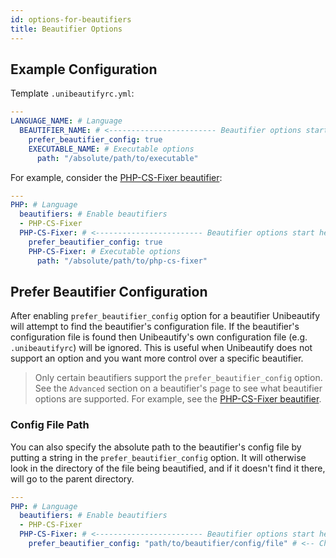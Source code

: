 ```yaml
---
id: options-for-beautifiers
title: Beautifier Options
---
```


## Example Configuration

Template `.unibeautifyrc.yml`:

```yaml
---
LANGUAGE_NAME: # Language
  BEAUTIFIER_NAME: # <------------------------ Beautifier options start here
    prefer_beautifier_config: true
    EXECUTABLE_NAME: # Executable options
      path: "/absolute/path/to/executable"
```

For example, consider the [PHP-CS-Fixer beautifier](/docs/beautifier-php-cs-fixer):

```yaml
---
PHP: # Language
  beautifiers: # Enable beautifiers
  - PHP-CS-Fixer
  PHP-CS-Fixer: # <------------------------ Beautifier options start here
    prefer_beautifier_config: true
    PHP-CS-Fixer: # Executable options
      path: "/absolute/path/to/php-cs-fixer"
```

## Prefer Beautifier Configuration

After enabling `prefer_beautifier_config` option for a beautifier Unibeautify will attempt to find the beautifier's configuration file.
If the beautifier's configuration file is found then Unibeautify's own configuration file (e.g. `.unibeautifyrc`) will be ignored.
This is useful when Unibeautify does not support an option and you want more control over a specific beautifier.

> Only certain beautifiers support the `prefer_beautifier_config` option. See the `Advanced` section on a beautifier's page to see what beautifier options are supported. For example, see the [PHP-CS-Fixer beautifier](/docs/beautifier-php-cs-fixer#advanced).

### Config File Path
You can also specify the absolute path to the beautifier's config file by putting a string in the `prefer_beautifier_config` option. It will otherwise look in the directory of the file being beautified, and if it doesn't find it there, will go to the parent directory.

```yaml
---
PHP: # Language
  beautifiers: # Enable beautifiers
  - PHP-CS-Fixer
  PHP-CS-Fixer: # <------------------------ Beautifier options start here
    prefer_beautifier_config: "path/to/beautifier/config/file" # <-- Change true to config file absolute path
```
